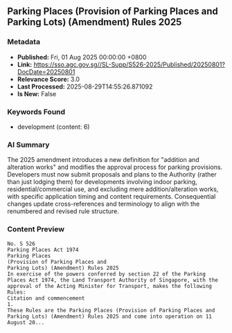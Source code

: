 
## Parking Places (Provision of Parking Places and Parking Lots) (Amendment) Rules 2025

### Metadata
- **Published:** Fri, 01 Aug 2025 00:00:00 +0800
- **Link:** https://sso.agc.gov.sg//SL-Supp/S526-2025/Published/20250801?DocDate=20250801
- **Relevance Score:** 3.0
- **Last Processed:** 2025-08-29T14:55:26.871092
- **Is New:** False

### Keywords Found
- development (content: 6)

### AI Summary
The 2025 amendment introduces a new definition for "addition and alteration works" and modifies the approval process for parking provisions. Developers must now submit proposals and plans to the Authority (rather than just lodging them) for developments involving indoor parking, residential/commercial use, and excluding mere addition/alteration works, with specific application timing and content requirements. Consequential changes update cross-references and terminology to align with the renumbered and revised rule structure.

### Content Preview
```
No. S 526
Parking Places Act 1974
Parking Places
(Provision of Parking Places and
Parking Lots) (Amendment) Rules 2025
In exercise of the powers conferred by section 22 of the Parking Places Act 1974, the Land Transport Authority of Singapore, with the approval of the Acting Minister for Transport, makes the following Rules:
Citation and commencement
1.
These Rules are the Parking Places (Provision of Parking Places and Parking Lots) (Amendment) Rules 2025 and come into operation on 11 August 20...
```
